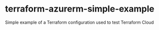 # terraform-azurerm-simple-example
Simple example of a Terraform configuration used to test Terraform Cloud

